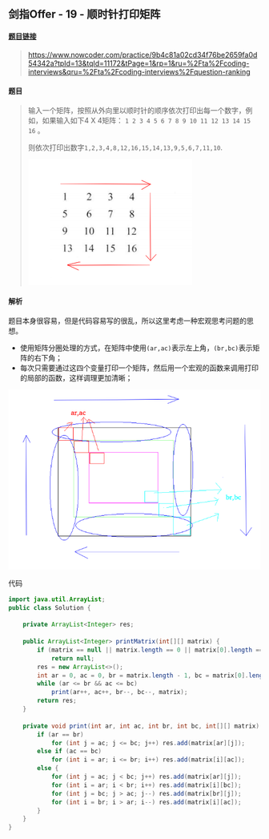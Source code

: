 ## 剑指Offer - 19 - 顺时针打印矩阵

#### [题目链接](https://www.nowcoder.com/practice/9b4c81a02cd34f76be2659fa0d54342a?tpId=13&tqId=11172&tPage=1&rp=1&ru=%2Fta%2Fcoding-interviews&qru=%2Fta%2Fcoding-interviews%2Fquestion-ranking)

> https://www.nowcoder.com/practice/9b4c81a02cd34f76be2659fa0d54342a?tpId=13&tqId=11172&tPage=1&rp=1&ru=%2Fta%2Fcoding-interviews&qru=%2Fta%2Fcoding-interviews%2Fquestion-ranking

#### 题目

> 输入一个矩阵，按照从外向里以顺时针的顺序依次打印出每一个数字，例如，如果输入如下4 X 4矩阵： `1 2 3 4 5 6 7 8 9 10 11 12 13 14 15 16` 。
>
> 则依次打印出数字`1,2,3,4,8,12,16,15,14,13,9,5,6,7,11,10`.
>
> ![](images/19_t.png)

#### 解析

题目本身很容易，但是代码容易写的很乱，所以这里考虑一种宏观思考问题的思想。

* 使用矩阵分圈处理的方式，在矩阵中使用`(ar,ac)`表示左上角，`(br,bc)`表示矩阵的右下角；
* 每次只需要通过这四个变量打印一个矩阵，然后用一个宏观的函数来调用打印的局部的函数，这样调理更加清晰；

![](images/19_s.png)

代码

```java
import java.util.ArrayList;
public class Solution {

    private ArrayList<Integer> res;

    public ArrayList<Integer> printMatrix(int[][] matrix) {
        if (matrix == null || matrix.length == 0 || matrix[0].length == 0)
            return null;
        res = new ArrayList<>();
        int ar = 0, ac = 0, br = matrix.length - 1, bc = matrix[0].length - 1;
        while (ar <= br && ac <= bc)
            print(ar++, ac++, br--, bc--, matrix);
        return res;
    }

    private void print(int ar, int ac, int br, int bc, int[][] matrix) {
        if (ar == br)
            for (int j = ac; j <= bc; j++) res.add(matrix[ar][j]);
        else if (ac == bc)
            for (int i = ar; i <= br; i++) res.add(matrix[i][ac]);
        else {
            for (int j = ac; j < bc; j++) res.add(matrix[ar][j]);
            for (int i = ar; i < br; i++) res.add(matrix[i][bc]);
            for (int j = bc; j > ac; j--) res.add(matrix[br][j]);
            for (int i = br; i > ar; i--) res.add(matrix[i][ac]);
        }
    }
}
```

